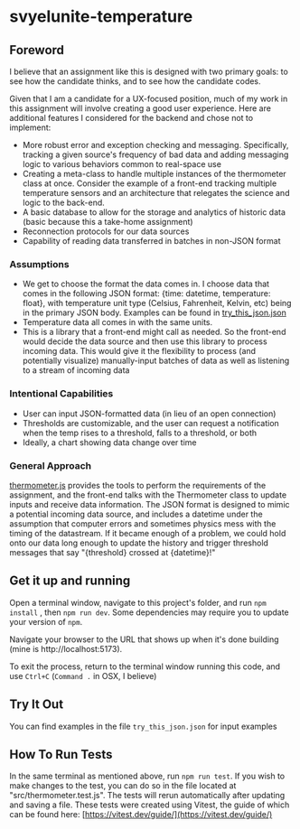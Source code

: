 # svyelunite-temperature

## Foreword

I believe that an assignment like this is designed with two primary goals: to see how the candidate thinks, and to see how the candidate codes.

Given that I am a candidate for a UX-focused position, much of my work in this assignment will involve creating a good user experience. Here are additional features I considered for the backend and chose not to implement:
- More robust error and exception checking and messaging. Specifically, tracking a given source's frequency of bad data and adding messaging logic to various behaviors common to real-space use
- Creating a meta-class to handle multiple instances of the thermometer class at once. Consider the example of a front-end tracking multiple temperature sensors and an architecture that relegates the science and logic to the back-end.
- A basic database to allow for the storage and analytics of historic data (basic because this a take-home assignment)
- Reconnection protocols for our data sources
- Capability of reading data transferred in batches in non-JSON format

### Assumptions

- We get to choose the format the data comes in. I choose data that comes in the following JSON format: {time: datetime, temperature: float}, with temperature unit type (Celsius, Fahrenheit, Kelvin, etc) being in the primary JSON body. Examples can be found in [try_this_json.json](./try_this_json.json)
- Temperature data all comes in with the same units.
- This is a library that a front-end might call as needed. So the front-end would decide the data source and then use this library to process incoming data. This would give it the flexibility to process (and potentially visualize) manually-input batches of data as well as listening to a stream of incoming data

### Intentional Capabilities

- User can input JSON-formatted data (in lieu of an open connection)
- Thresholds are customizable, and the user can request a notification when the temp rises to a threshold, falls to a threshold, or both
- Ideally, a chart showing data change over time

### General Approach

[thermometer.js](./src/thermometer.js) provides the tools to perform the requirements of the assignment, and the front-end talks with the Thermometer class to update inputs and receive data information. The JSON format is designed to mimic a potential incoming data source, and includes a datetime under the assumption that computer errors and sometimes physics mess with the timing of the datastream. If it became enough of a problem, we could hold onto our data long enough to update the history and trigger threshold messages that say "{threshold} crossed at {datetime}!"

## Get it up and running

Open a terminal window, navigate to this project's folder, and run `npm install` , then `npm run dev`. Some dependencies may require you to update your version of `npm`.

Navigate your browser to the URL that shows up when it's done building (mine is http://localhost:5173). 

To exit the process, return to the terminal window running this code, and use `Ctrl+C` (`Command .` in OSX, I believe)

## Try It Out

You can find examples in the file `try_this_json.json` for input examples

## How To Run Tests

In the same terminal as mentioned above, run `npm run test`. If you wish to make changes to the test, you can do so in the file located at "src/thermometer.test.js". The tests will rerun automatically after updating and saving a file. These tests were created using Vitest, the guide of which can be found here: [https://vitest.dev/guide/](https://vitest.dev/guide/)

